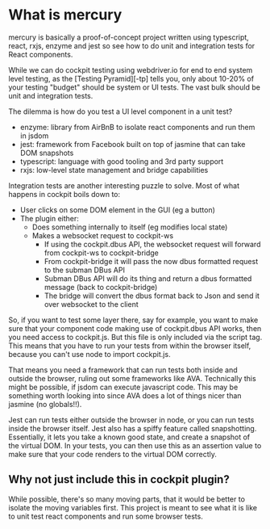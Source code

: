 # What is mercury

mercury is basically a proof-of-concept project written using typescript, react, rxjs, enzyme
and jest so see how to do unit and integration tests for React components.

While we can do cockpit testing using webdriver.io for end to end system level testing, as the 
[Testing Pyramid][-tp] tells you, only about 10-20% of your testing "budget" should be system 
or UI tests.  The vast bulk should be unit and integration tests.

The dilemma is how do you test a UI level component in a unit test?

- enzyme: library from AirBnB to isolate react components and run them in jsdom
- jest: framework from Facebook built on top of jasmine that can take DOM snapshots
- typescript: language with good tooling and 3rd party support
- rxjs: low-level state management and bridge capabilities

Integration tests are another interesting puzzle to solve.  Most of what happens in cockpit 
boils down to:

- User clicks on some DOM element in the GUI (eg a button)
- The plugin either:
  - Does something internally to itself (eg modifies local state)
  - Makes a websocket request to cockpit-ws
    - If using the cockpit.dbus API, the websocket request will forward from cockpit-ws to cockpit-bridge
    - From cockpit-bridge it will pass the now dbus formatted request to the subman DBus API
    - Subman DBus API will do its thing and return a dbus formatted message (back to cockpit-bridge)
    - The bridge will convert the dbus format back to Json and send it over websocket to the client

So, if you want to test some layer there, say for example, you want to make sure that your 
component code making use of cockpit.dbus API works, then you need access to cockpit.js.  But
this file is only included via the script tag.  This means that you have to run your tests from
within the browser itself, because you can't use node to import cockpit.js.

That means you need a framework that can run tests both inside and outside the browser, ruling 
out some frameworks like AVA.  Technically this might be possible, if jsdom can execute javascript code.
This may be something worth looking into since AVA does a lot of things nicer than jasmine (no globals!!).

Jest can run tests either outside the browser in node, or you can run tests inside the browser 
itself.  Jest also has a spiffy feature called snapshotting.  Essentially, it lets you take a 
known good state, and create a snapshot of the virtual DOM.  In your tests, you can then use 
this as an assertion value to make sure that your code renders to the virtual DOM correctly.

## Why not just include this in cockpit plugin?

While possible, there's so many moving parts, that it would be better to isolate the moving 
variables first.  This project is meant to see what it is like to unit test react components
and run some browser tests.